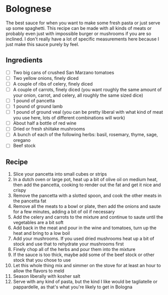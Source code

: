 # Bolognese

The best sauce for when you want to make some fresh pasta or just serve up some
spaghetti. This recipe can be made with all kinds of meats or probably even
just with impossible burger or mushrooms if you are so inclined. I don't really
have a lot of specific measurements here because I just make this sauce purely
by feel.

## Ingredients

- [ ] Two big cans of crushed San Marzano tomatoes
- [ ] Two yellow onions, finely diced
- [ ] A couple of ribs of celery, finely diced
- [ ] A couple of carrots, finely diced (you want roughly the same amount of your onion, carrot, and celery, all roughly the same sized dice)
- [ ] 1 pound of pancetta
- [ ] 1 pound of ground lamb
- [ ] 1 pound of ground veal (you can be pretty liberal with what kind of meat you use here, lots of different combinations will work)
- [ ] About half a bottle of red wine
- [ ] Dried or fresh shiitake mushrooms
- [ ] A bunch of each of the following herbs: basil, rosemary, thyme, sage, oregano
- [ ] Beef stock

## Recipe

1. Slice your pancetta into small cubes or strips
1. In a dutch oven or large pot, heat up a bit of olive oil on medium heat, then add the pancetta, cooking to render out the fat and get it nice and crispy
1. Remove the pancetta with a slotted spoon, and cook the other meats in the pancetta fat
1. Remove all the meats to a bowl or plate, then add the onions and saute for a few minutes, adding a bit of oil if necessary
1. Add the celery and carrots to the mixture and continue to saute until the vegetables are a bit soft
1. Add back in the meat and pour in the wine and tomatoes, turn up the heat and bring to a low boil
1. Add your mushrooms. If you used dried mushrooms heat up a bit of stock and use
   that to rehydrate your mushrooms first
1. Finely chop all of the herbs and pour them into the mixture
1. If the sauce is too thick, maybe add some of the beef stock or other stock that you chose to use
1. Let this whole thing mix and simmer on the stove for at least an hour to allow the flavors to meld
1. Season liberally with kosher salt
1. Serve with any kind of pasta, but the kind I like would be tagliatelle or pappardelle,
   as that's what you're likely to get in Bologna

